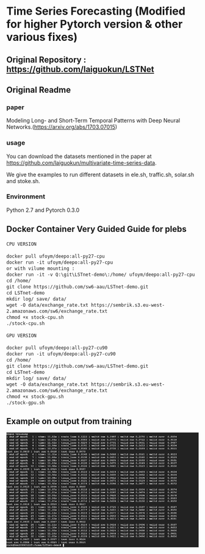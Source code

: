 # Time Series Forecasting (Modified for higher Pytorch version & other various fixes)
## Original Repository : https://github.com/laiguokun/LSTNet
## Original Readme
### paper

Modeling Long- and Short-Term Temporal Patterns with Deep Neural Networks.(https://arxiv.org/abs/1703.07015)

### usage

You can download the datasets mentioned in the paper at https://github.com/laiguokun/multivariate-time-series-data.

We give the examples to run different datasets in ele.sh, traffic.sh, solar.sh and stoke.sh.

### Environment 

Python 2.7 and Pytorch 0.3.0

## Docker Container Very Guided Guide for plebs
```
CPU VERSION

docker pull ufoym/deepo:all-py27-cpu
docker run -it ufoym/deepo:all-py27-cpu
or with vilume mounting : 
docker run -it -v Q:\git\LSTnet-demo\:/home/ ufoym/deepo:all-py27-cpu
cd /home/
git clone https://github.com/sw6-aau/LSTnet-demo.git
cd LSTnet-demo
mkdir log/ save/ data/
wget -O data/exchange_rate.txt https://sembrik.s3.eu-west-2.amazonaws.com/sw6/exchange_rate.txt
chmod +x stock-cpu.sh 
./stock-cpu.sh

GPU VERSION

docker pull ufoym/deepo:all-py27-cu90
docker run -it ufoym/deepo:all-py27-cu90
cd /home/
git clone https://github.com/sw6-aau/LSTnet-demo.git
cd LSTnet-demo
mkdir log/ save/ data/
wget -O data/exchange_rate.txt https://sembrik.s3.eu-west-2.amazonaws.com/sw6/exchange_rate.txt
chmod +x stock-gpu.sh 
./stock-gpu.sh
```
## Example on output from training
![Training done](donetraining.PNG)
